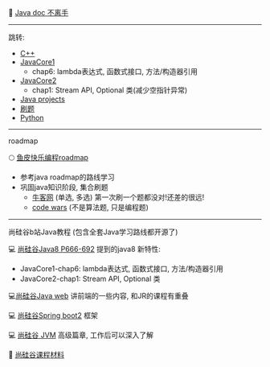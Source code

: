 :book: [Java doc 不离手](https://docs.oracle.com/en/java/javase/17/docs/api/)

---

跳转:
+ [C++](./CPP/readme.md)
+ [JavaCore1](./javaCore/myJavaCore1.md)
  + chap6: lambda表达式, 函数式接口, 方法/构造器引用  
+ [JavaCore2](./javaCore2/myJavaCore2.md)
  + chap1: Stream API, Optional 类(减少空指针异常) 
+ [Java projects](./javaProjects/javaProjects.md)
+ [刷题](./%E5%88%B7%E9%A2%98/newCoder.md)
+ [Python](./Python/readme.md)
---
roadmap

:full_moon: [鱼皮快乐编程roadmap](https://github.com/liyupi/code-roadmap) 
+ 参考java roadmap的路线学习
+ 巩固java知识阶段, 集合刷题
  + [牛客网](https://www.nowcoder.com/exam/intelligent?questionJobId=10&tagId=21000) (单选, 多选) 第一次刷一个题都没对!还差的很远!
  + [code wars](https://www.codewars.com/dashboard) (不是算法题, 只是编程题) 

---
尚硅谷b站Java教程 (包含全套Java学习路线都开源了)

:computer: [尚硅谷Java8 P666-692](https://www.bilibili.com/video/BV1Kb411W75N?p=666&vd_source=c6866d088ad067762877e4b6b23ab9df) 提到的java8 新特性:
+ JavaCore1-chap6: lambda表达式, 函数式接口, 方法/构造器引用  
+ JavaCore2-chap1: Stream API, Optional 类 

:computer:[尚硅谷Java web](https://www.bilibili.com/video/BV1Y7411K7zz/?vd_source=c6866d088ad067762877e4b6b23ab9df) 讲前端的一些内容, 和JR的课程有重叠

:computer: [尚硅谷Spring boot2](https://www.bilibili.com/video/BV19K4y1L7MT/?vd_source=c6866d088ad067762877e4b6b23ab9df) 框架

:computer: [尚硅谷 JVM](https://www.bilibili.com/video/BV1PJ411n7xZ/?vd_source=c6866d088ad067762877e4b6b23ab9df) 高级篇章, 工作后可以深入了解

:book: [尚硅谷课程材料](http://www.atguigu.com/download.shtml)